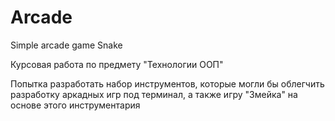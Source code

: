 # Arcade
Simple arcade game Snake

Курсовая работа по предмету "Технологии ООП"

Попытка разработать набор инструментов, которые могли бы облегчить разработку аркадных игр под терминал, а также игру "Змейка" на основе этого инструментария
